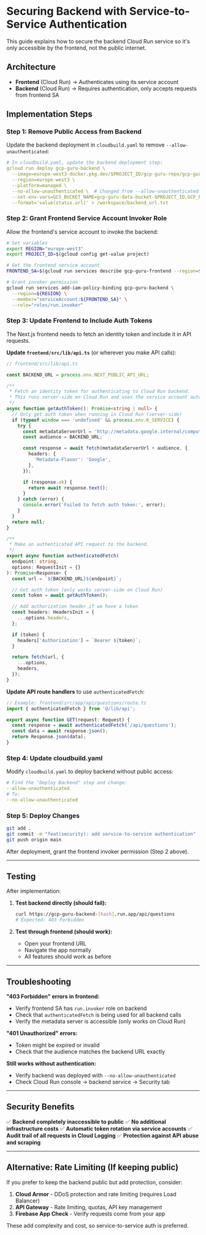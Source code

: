 # Securing Backend with Service-to-Service Authentication

This guide explains how to secure the backend Cloud Run service so it's only accessible by the frontend, not the public internet.

## Architecture

- **Frontend** (Cloud Run) → Authenticates using its service account
- **Backend** (Cloud Run) → Requires authentication, only accepts requests from frontend SA

## Implementation Steps

### Step 1: Remove Public Access from Backend

Update the backend deployment in `cloudbuild.yaml` to remove `--allow-unauthenticated`:

```yaml
# In cloudbuild.yaml, update the backend deployment step:
gcloud run deploy gcp-guru-backend \
  --image=europe-west3-docker.pkg.dev/$PROJECT_ID/gcp-guru-repo/gcp-guru-backend:$SHORT_SHA \
  --region=europe-west3 \
  --platform=managed \
  --no-allow-unauthenticated \  # Changed from --allow-unauthenticated
  --set-env-vars=GCS_BUCKET_NAME=gcp-guru-data-bucket-$PROJECT_ID,GCP_PROJECT_ID=$PROJECT_ID,GCP_FIRESTORE_DATABASE=\(default\),FORCE_REDEPLOY=$SHORT_SHA \
  --format='value(status.url)' > /workspace/backend_url.txt
```

### Step 2: Grant Frontend Service Account Invoker Role

Allow the frontend's service account to invoke the backend:

```bash
# Set variables
export REGION="europe-west3"
export PROJECT_ID=$(gcloud config get-value project)

# Get the frontend service account
FRONTEND_SA=$(gcloud run services describe gcp-guru-frontend --region=${REGION} --format='value(spec.template.spec.serviceAccountName)')

# Grant invoker permission
gcloud run services add-iam-policy-binding gcp-guru-backend \
  --region=${REGION} \
  --member="serviceAccount:${FRONTEND_SA}" \
  --role="roles/run.invoker"
```

### Step 3: Update Frontend to Include Auth Tokens

The Next.js frontend needs to fetch an identity token and include it in API requests.

**Update `frontend/src/lib/api.ts`** (or wherever you make API calls):

```typescript
// frontend/src/lib/api.ts

const BACKEND_URL = process.env.NEXT_PUBLIC_API_URL;

/**
 * Fetch an identity token for authenticating to Cloud Run backend.
 * This runs server-side on Cloud Run and uses the service account automatically.
 */
async function getAuthToken(): Promise<string | null> {
  // Only get auth token when running in Cloud Run (server-side)
  if (typeof window === 'undefined' && process.env.K_SERVICE) {
    try {
      const metadataServerUrl = 'http://metadata.google.internal/computeMetadata/v1/instance/service-accounts/default/identity?audience=';
      const audience = BACKEND_URL;

      const response = await fetch(metadataServerUrl + audience, {
        headers: {
          'Metadata-Flavor': 'Google',
        },
      });

      if (response.ok) {
        return await response.text();
      }
    } catch (error) {
      console.error('Failed to fetch auth token:', error);
    }
  }
  return null;
}

/**
 * Make an authenticated API request to the backend.
 */
export async function authenticatedFetch(
  endpoint: string,
  options: RequestInit = {}
): Promise<Response> {
  const url = `${BACKEND_URL}${endpoint}`;

  // Get auth token (only works server-side on Cloud Run)
  const token = await getAuthToken();

  // Add authorization header if we have a token
  const headers: HeadersInit = {
    ...options.headers,
  };

  if (token) {
    headers['Authorization'] = `Bearer ${token}`;
  }

  return fetch(url, {
    ...options,
    headers,
  });
}
```

**Update API route handlers** to use `authenticatedFetch`:

```typescript
// Example: frontend/src/app/api/questions/route.ts
import { authenticatedFetch } from '@/lib/api';

export async function GET(request: Request) {
  const response = await authenticatedFetch('/api/questions');
  const data = await response.json();
  return Response.json(data);
}
```

### Step 4: Update cloudbuild.yaml

Modify `cloudbuild.yaml` to deploy backend without public access:

```yaml
# Find the "Deploy Backend" step and change:
--allow-unauthenticated
# To:
--no-allow-unauthenticated
```

### Step 5: Deploy Changes

```bash
git add .
git commit -m "feat(security): add service-to-service authentication"
git push origin main
```

After deployment, grant the frontend invoker permission (Step 2 above).

---

## Testing

After implementation:

1. **Test backend directly (should fail):**
   ```bash
   curl https://gcp-guru-backend-[hash].run.app/api/questions
   # Expected: 403 Forbidden
   ```

2. **Test through frontend (should work):**
   - Open your frontend URL
   - Navigate the app normally
   - All features should work as before

---

## Troubleshooting

**"403 Forbidden" errors in frontend:**
- Verify frontend SA has `run.invoker` role on backend
- Check that `authenticatedFetch` is being used for all backend calls
- Verify the metadata server is accessible (only works on Cloud Run)

**"401 Unauthorized" errors:**
- Token might be expired or invalid
- Check that the audience matches the backend URL exactly

**Still works without authentication:**
- Verify backend was deployed with `--no-allow-unauthenticated`
- Check Cloud Run console → backend service → Security tab

---

## Security Benefits

✅ **Backend completely inaccessible to public**
✅ **No additional infrastructure costs**
✅ **Automatic token rotation via service accounts**
✅ **Audit trail of all requests in Cloud Logging**
✅ **Protection against API abuse and scraping**

---

## Alternative: Rate Limiting (If keeping public)

If you prefer to keep the backend public but add protection, consider:

1. **Cloud Armor** - DDoS protection and rate limiting (requires Load Balancer)
2. **API Gateway** - Rate limiting, quotas, API key management
3. **Firebase App Check** - Verify requests come from your app

These add complexity and cost, so service-to-service auth is preferred.